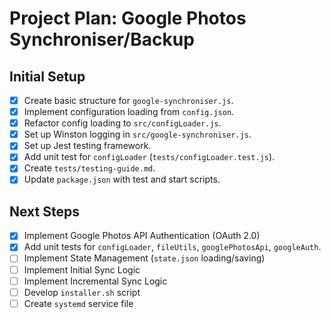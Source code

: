 # Project Plan: Google Photos Synchroniser/Backup

## Initial Setup

- [x] Create basic structure for `google-synchroniser.js`.
- [x] Implement configuration loading from `config.json`.
- [x] Refactor config loading to `src/configLoader.js`.
- [x] Set up Winston logging in `src/google-synchroniser.js`.
- [x] Set up Jest testing framework.
- [x] Add unit test for `configLoader` (`tests/configLoader.test.js`).
- [x] Create `tests/testing-guide.md`.
- [x] Update `package.json` with test and start scripts.

## Next Steps

- [x] Implement Google Photos API Authentication (OAuth 2.0)
- [x] Add unit tests for `configLoader`, `fileUtils`, `googlePhotosApi`, `googleAuth`.
- [ ] Implement State Management (`state.json` loading/saving)
- [ ] Implement Initial Sync Logic
- [ ] Implement Incremental Sync Logic
- [ ] Develop `installer.sh` script
- [ ] Create `systemd` service file
